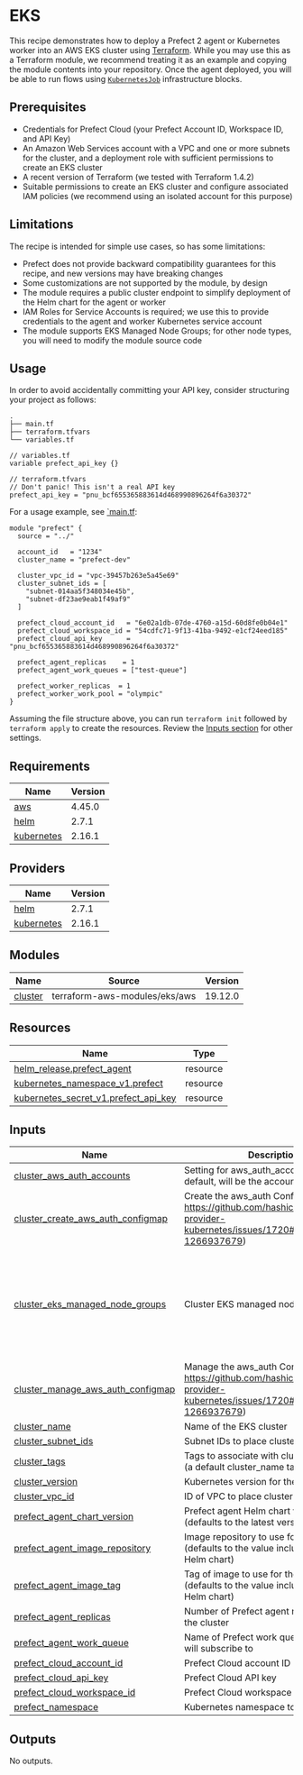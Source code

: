 # EKS

This recipe demonstrates how to deploy a Prefect 2 agent or Kubernetes worker into an AWS EKS cluster using [Terraform](https://www.terraform.io/). While you may use this as a Terraform module, we recommend treating it as an example and copying the module contents into your repository. Once the agent deployed, you will be able to run flows using [`KubernetesJob`](https://docs.prefect.io/concepts/infrastructure/#kubernetesjob) infrastructure blocks.

## Prerequisites

* Credentials for Prefect Cloud (your Prefect Account ID, Workspace ID, and API Key)
* An Amazon Web Services account with a VPC and one or more subnets for the cluster, and a deployment role with sufficient permissions to create an EKS cluster
* A recent version of Terraform (we tested with Terraform 1.4.2)
* Suitable permissions to create an EKS cluster and configure associated IAM policies (we recommend using an isolated account for this purpose)

## Limitations

The recipe is intended for simple use cases, so has some limitations:

* Prefect does not provide backward compatibility guarantees for this recipe, and new versions may have breaking changes
* Some customizations are not supported by the module, by design
* The module requires a public cluster endpoint to simplify deployment of the Helm chart for the agent or worker
* IAM Roles for Service Accounts is required; we use this to provide credentials to the agent and worker Kubernetes service account
* The module supports EKS Managed Node Groups; for other node types, you will need to modify the module source code

## Usage

In order to avoid accidentally committing your API key, consider structuring your project as follows:

```
.
├── main.tf
├── terraform.tfvars
└── variables.tf
```

```hcl
// variables.tf
variable prefect_api_key {}
```

```hcl
// terraform.tfvars
// Don't panic! This isn't a real API key
prefect_api_key = "pnu_bcf655365883614d468990896264f6a30372"
```

For a usage example, see [`main.tf](./example/main.tf):

```hcl
module "prefect" {
  source = "../"

  account_id   = "1234"
  cluster_name = "prefect-dev"

  cluster_vpc_id = "vpc-39457b263e5a45e69"
  cluster_subnet_ids = [
    "subnet-014aa5f348034e45b",
    "subnet-df23ae9eab1f49af9"
  ]

  prefect_cloud_account_id   = "6e02a1db-07de-4760-a15d-60d8fe0b04e1"
  prefect_cloud_workspace_id = "54cdfc71-9f13-41ba-9492-e1cf24eed185"
  prefect_cloud_api_key      = "pnu_bcf655365883614d468990896264f6a30372"

  prefect_agent_replicas    = 1
  prefect_agent_work_queues = ["test-queue"]

  prefect_worker_replicas  = 1
  prefect_worker_work_pool = "olympic"
}
```

Assuming the file structure above, you can run `terraform init` followed by `terraform apply` to create the resources. Review the [Inputs section](#inputs) for other settings.

<!-- BEGIN_TF_DOCS -->
## Requirements

| Name | Version |
|------|---------|
| <a name="requirement_aws"></a> [aws](#requirement\_aws) | 4.45.0 |
| <a name="requirement_helm"></a> [helm](#requirement\_helm) | 2.7.1 |
| <a name="requirement_kubernetes"></a> [kubernetes](#requirement\_kubernetes) | 2.16.1 |

## Providers

| Name | Version |
|------|---------|
| <a name="provider_helm"></a> [helm](#provider\_helm) | 2.7.1 |
| <a name="provider_kubernetes"></a> [kubernetes](#provider\_kubernetes) | 2.16.1 |

## Modules

| Name | Source | Version |
|------|--------|---------|
| <a name="module_cluster"></a> [cluster](#module\_cluster) | terraform-aws-modules/eks/aws | 19.12.0 |

## Resources

| Name | Type |
|------|------|
| [helm_release.prefect_agent](https://registry.terraform.io/providers/hashicorp/helm/2.7.1/docs/resources/release) | resource |
| [kubernetes_namespace_v1.prefect](https://registry.terraform.io/providers/hashicorp/kubernetes/2.16.1/docs/resources/namespace_v1) | resource |
| [kubernetes_secret_v1.prefect_api_key](https://registry.terraform.io/providers/hashicorp/kubernetes/2.16.1/docs/resources/secret_v1) | resource |

## Inputs

| Name | Description | Type | Default | Required |
|------|-------------|------|---------|:--------:|
| <a name="input_cluster_aws_auth_accounts"></a> [cluster\_aws\_auth\_accounts](#input\_cluster\_aws\_auth\_accounts) | Setting for aws\_auth\_accounts (by default, will be the account\_id) | `list(string)` | `null` | no |
| <a name="input_cluster_create_aws_auth_configmap"></a> [cluster\_create\_aws\_auth\_configmap](#input\_cluster\_create\_aws\_auth\_configmap) | Create the aws\_auth ConfigMap (see https://github.com/hashicorp/terraform-provider-kubernetes/issues/1720#issuecomment-1266937679) | `bool` | `false` | no |
| <a name="input_cluster_eks_managed_node_groups"></a> [cluster\_eks\_managed\_node\_groups](#input\_cluster\_eks\_managed\_node\_groups) | Cluster EKS managed node groups | `any` | <pre>{<br>  "capacity_type": "SPOT",<br>  "desired_size": 1,<br>  "instance_types": [<br>    "m6a.large"<br>  ],<br>  "max_size": 10,<br>  "min_size": 1<br>}</pre> | no |
| <a name="input_cluster_manage_aws_auth_configmap"></a> [cluster\_manage\_aws\_auth\_configmap](#input\_cluster\_manage\_aws\_auth\_configmap) | Manage the aws\_auth ConfigMap (see https://github.com/hashicorp/terraform-provider-kubernetes/issues/1720#issuecomment-1266937679) | `bool` | `true` | no |
| <a name="input_cluster_name"></a> [cluster\_name](#input\_cluster\_name) | Name of the EKS cluster | `string` | `"prefect"` | no |
| <a name="input_cluster_subnet_ids"></a> [cluster\_subnet\_ids](#input\_cluster\_subnet\_ids) | Subnet IDs to place cluster in | `list(string)` | n/a | yes |
| <a name="input_cluster_tags"></a> [cluster\_tags](#input\_cluster\_tags) | Tags to associate with cluster resources (a default cluster\_name tag will apply) | `map(any)` | `{}` | no |
| <a name="input_cluster_version"></a> [cluster\_version](#input\_cluster\_version) | Kubernetes version for the cluster | `string` | `"1.24"` | no |
| <a name="input_cluster_vpc_id"></a> [cluster\_vpc\_id](#input\_cluster\_vpc\_id) | ID of VPC to place cluster in | `string` | n/a | yes |
| <a name="input_prefect_agent_chart_version"></a> [prefect\_agent\_chart\_version](#input\_prefect\_agent\_chart\_version) | Prefect agent Helm chart version to install (defaults to the latest version) | `string` | `""` | no |
| <a name="input_prefect_agent_image_repository"></a> [prefect\_agent\_image\_repository](#input\_prefect\_agent\_image\_repository) | Image repository to use for the agent (defaults to the value included in the Helm chart) | `string` | `""` | no |
| <a name="input_prefect_agent_image_tag"></a> [prefect\_agent\_image\_tag](#input\_prefect\_agent\_image\_tag) | Tag of image to use for the agent (defaults to the value included in the Helm chart) | `string` | `""` | no |
| <a name="input_prefect_agent_replicas"></a> [prefect\_agent\_replicas](#input\_prefect\_agent\_replicas) | Number of Prefect agent replicas to run in the cluster | `number` | `1` | no |
| <a name="input_prefect_agent_work_queue"></a> [prefect\_agent\_work\_queue](#input\_prefect\_agent\_work\_queue) | Name of Prefect work queue that agents will subscribe to | `string` | `"default"` | no |
| <a name="input_prefect_cloud_account_id"></a> [prefect\_cloud\_account\_id](#input\_prefect\_cloud\_account\_id) | Prefect Cloud account ID | `string` | n/a | yes |
| <a name="input_prefect_cloud_api_key"></a> [prefect\_cloud\_api\_key](#input\_prefect\_cloud\_api\_key) | Prefect Cloud API key | `string` | n/a | yes |
| <a name="input_prefect_cloud_workspace_id"></a> [prefect\_cloud\_workspace\_id](#input\_prefect\_cloud\_workspace\_id) | Prefect Cloud workspace ID | `string` | n/a | yes |
| <a name="input_prefect_namespace"></a> [prefect\_namespace](#input\_prefect\_namespace) | Kubernetes namespace to create | `string` | `"prefect"` | no |

## Outputs

No outputs.
<!-- END_TF_DOCS -->
